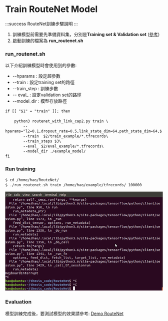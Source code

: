 # Train RouteNet Model
:::success
RouteNet訓練步驟說明
:::
1. 訓練模型前需要先準備資料集，分別是**Training set & Validation set** ([參考](https://github.com/popo860623/thesis_code/tree/main/Topology%20and%20data_generation))
2. 啟動訓練的檔案為 **run_routenet.sh**

### run_routenet.sh
以下介紹訓練模型時會使用到的參數:
* --hparams : 設定超參數
* --train : 設定training set的路徑
* --train_step : 訓練步數
* -- eval_ : 設定validation set的路徑
* --model_dir : 模型存放路徑

```shell=
if [[ "$1" = "train" ]]; then

    python3 routenet_with_link_cap2.py train \
        --hparams="l2=0.1,dropout_rate=0.5,link_state_dim=64,path_state_dim=64,$
        --train  $2/train_example/*.tfrecords\
        --train_steps $3\
        --eval_ $2/eval_example/*.tfrecords\ 
        --model_dir ./example_model/
fi

```
### Run training
```shell=
$ cd /home/hao/RouteNet/
$ ./run_routenet.sh train /home/hao/example/tfrecords/ 100000
```

![](https://github.com/popo860623/thesis_code/blob/main/doc/training.gif?raw=true)

### Evaluation
模型訓練完成後，要測試模型的效果請參考:
[Demo RouteNet](https://hackmd.io/SvDHWK8zQmagns5XAhT6DQ?view)
